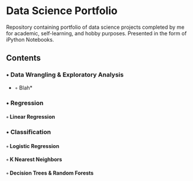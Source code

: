 # Data Science Portfolio

Repository containing portfolio of data science projects completed by me for academic, self-learning, and hobby purposes. Presented in the form of iPython Notebooks.

## Contents

### • Data Wrangling & Exploratory Analysis


   *   ◦ Blah*
   
### • Regression


   ####   ◦ Linear Regression

### • Classification


   ####   ◦ Logistic Regression
  
  
   ####   ◦ K Nearest Neighbors


   ####   ◦ Decision Trees & Random Forests
